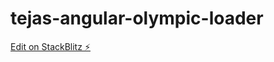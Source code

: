 # tejas-angular-olympic-loader

[Edit on StackBlitz ⚡️](https://stackblitz.com/edit/tejas-angular-olympic-loader)